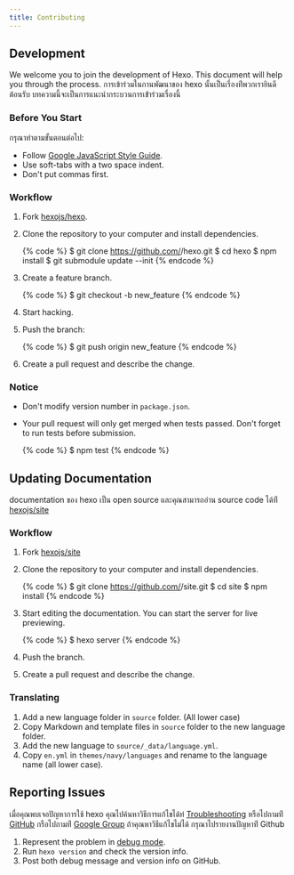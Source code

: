```yaml
---
title: Contributing
---
```

## Development

We welcome you to join the development of Hexo. This document will help you through the process.
การเข้าร่วมในกานพัฒนาของ hexo นั้นเป็นเรี่องท่ีพวกเรายินดีต้อนรับ 
บทความนี้จะเป็นการแนะนำกระบวนการเข้่าร่วมเรื่องนี้

### Before You Start

กรุณาทำตามขั้นตอนต่อไป:

- Follow [Google JavaScript Style Guide](https://google.github.io/styleguide/jsguide.html).
- Use soft-tabs with a two space indent.
- Don't put commas first.

### Workflow

1. Fork [hexojs/hexo].
2. Clone the repository to your computer and install dependencies.

    {% code %}
    $ git clone https://github.com/<username>/hexo.git
    $ cd hexo
    $ npm install
    $ git submodule update --init
    {% endcode %}

3. Create a feature branch.

    {% code %}
    $ git checkout -b new_feature
    {% endcode %}

4. Start hacking.
5. Push the branch:

    {% code %}
    $ git push origin new_feature
    {% endcode %}

6. Create a pull request and describe the change.

### Notice

- Don't modify version number in `package.json`.
- Your pull request will only get merged when tests passed. Don't forget to run tests before submission.

    {% code %}
    $ npm test
    {% endcode %}

## Updating Documentation

documentation ของ hexo เป็น open source และคุณสามารถอ่าน source code ได้ท่ี [hexojs/site]

### Workflow

1. Fork [hexojs/site]
2. Clone the repository to your computer and install dependencies.

    {% code %}
    $ git clone https://github.com/<username>/site.git
    $ cd site
    $ npm install
    {% endcode %}

3. Start editing the documentation. You can start the server for live previewing.

    {% code %}
    $ hexo server
    {% endcode %}

4. Push the branch.
5. Create a pull request and describe the change.

### Translating

1. Add a new language folder in `source` folder. (All lower case)
2. Copy Markdown and template files in `source` folder to the new language folder.
3. Add the new language to `source/_data/language.yml`.
4. Copy `en.yml` in `themes/navy/languages` and rename to the language name (all lower case).

## Reporting Issues

เมื่อคุณพบเจอปัญหาการใช้ hexo คุณไปค้นหาวิธีการแก้ไขได้ท่ [Troubleshooting](troubleshooting.html) 
หรือไปถามท่ี [GitHub](https://github.com/hexojs/hexo/issues)
กรือไปถามท่ี [Google Group](https://groups.google.com/group/hexo)
ถ้าคุณหาวิธีแก้ไขไม่ได้ กรุณาไปรายงานปัญหาท่ี Github 

1. Represent the problem in [debug mode](commands.html#Debug_mode).
2. Run `hexo version` and check the version info.    
3. Post both debug message and version info on GitHub.

[hexojs/hexo]: https://github.com/hexojs/hexo
[hexojs/site]: https://github.com/hexojs/site

